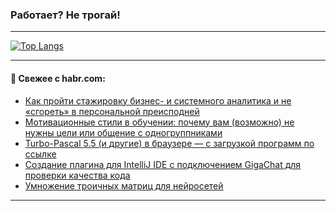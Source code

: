 ### Работает? Не трогай!

---
<!--
#### 🛠️ Technical stack:

![Java](https://img.shields.io/badge/Java-informational?logo=Oracle&style=flat&logoColor=white&color=FF4500)
![Kotlin](https://img.shields.io/badge/Kotlin-informational?logo=Kotlin&style=flat&logoColor=white&color=774D97)
![TS](https://img.shields.io/badge/TypeScript-informational?logo=typeScript&style=flat&logoColor=black&color=017acc)
![Python](https://img.shields.io/badge/Python-informational?logo=Python&style=flat&logoColor=black&color=ffdd54) <br>
![Spring](https://img.shields.io/badge/Spring-informational?logo=Spring&style=flat&logoColor=white&color=6DB33F) 
![SpringBoot](https://img.shields.io/badge/SpringBoot-informational?logo=SpringBoot&style=flat&logoColor=white&color=6DB33F)
![Nest](https://img.shields.io/badge/NestJS-informational?logo=NestJS&style=flat&logoColor=white&color=E0234E) 
![NodeJS](https://img.shields.io/badge/NodeJS-informational?logo=node.js&style=flat&logoColor=white&color=70A760)<br>
![PostgreSQL](https://img.shields.io/badge/PostgreSQL-informational?logo=PostgreSQL&style=flat&logoColor=white&color=DAA520)
![MongoDB](https://img.shields.io/badge/MongoDB-informational?logo=MongoDB&style=flat&logoColor=white&color=870000)
![Apache](https://img.shields.io/badge/Apache-informational?logo=apache&style=flat&logoColor=white&color=f74e28)

___ 
-->

<!--- #### 🛠️ : --->

[![Top Langs](https://github-readme-stats-82jvfl3w3-advtsettinggmailcoms-projects.vercel.app/api/top-langs/?username=zloylis&langs_count=10&hide_title=true&title_color=e6edf3&size_weight=0.5&count_weight=0.5&layout=compact&hide_progress=true&hide_border=true&theme=dracula)](https://github.com/zloylis)

<!---


####  :octocat:&nbsp;&nbsp; Статистика:

![GitHub stats](https://github-readme-stats-u2qms2cxw-advtsettinggmailcoms-projects.vercel.app/api?username=zloylis&show_icons=true&hide_border=true&theme=dracula&title_color=e6edf3&include_all_commits=true&count_private=true&hide_rank=false&hide_title=true&rank_icon=github)
-->
---

#### 💬 Свежее с habr.com:

<!-- BLOG-POST-LIST:START -->
- [Как пройти стажировку бизнес- и системного аналитика и не «сгореть» в персональной преисподней](https://habr.com/ru/articles/857814/?utm_source=habrahabr&utm_medium=rss&utm_campaign=857814)
- [Мотивационные стили в обучении: почему вам &lpar;возможно&rpar; не нужны цели или общение с одногруппниками](https://habr.com/ru/companies/yandex_praktikum/articles/855124/?utm_source=habrahabr&utm_medium=rss&utm_campaign=855124)
- [Turbo-Pascal 5.5 &lpar;и другие&rpar; в браузере — с загрузкой программ по ссылке](https://habr.com/ru/articles/857422/?utm_source=habrahabr&utm_medium=rss&utm_campaign=857422)
- [Создание плагина для IntelliJ IDE с подключением GigaChat для проверки качества кода](https://habr.com/ru/articles/857796/?utm_source=habrahabr&utm_medium=rss&utm_campaign=857796)
- [Умножение троичных матриц для нейросетей](https://habr.com/ru/articles/857788/?utm_source=habrahabr&utm_medium=rss&utm_campaign=857788)
<!-- BLOG-POST-LIST:END -->

---
